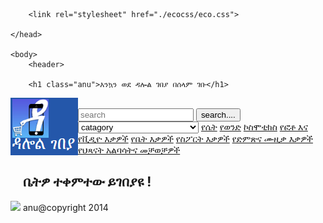 <html>
    <head>
        <title>
ecommerce web
        </title>
        
        <link rel="stylesheet" href="./ecocss/eco.css">
        
    </head>
    
    <body>
        <header>
        
        <h1 class="anu">እንኳን ወደ ዳሎል ገበያ በሰላም ገቡ</h1>
<section id="newsletter">
<div class="container">
    <form>
        <img  style="width: 100;float: left;"src="logo.png">
        &nbsp; &nbsp; &nbsp; &nbsp; &nbsp; &nbsp; &nbsp; &nbsp; &nbsp; &nbsp; &nbsp; &nbsp; &nbsp; &nbsp;  &nbsp; &nbsp; &nbsp; &nbsp; &nbsp; &nbsp; &nbsp;&nbsp; &nbsp; &nbsp;&nbsp; &nbsp; &nbsp;&nbsp; &nbsp; &nbsp;&nbsp; &nbsp; &nbsp;&nbsp; &nbsp; &nbsp;&nbsp; &nbsp; &nbsp;&nbsp; &nbsp; &nbsp;&nbsp; &nbsp; &nbsp;&nbsp; &nbsp; &nbsp;&nbsp; &nbsp; &nbsp;&nbsp; &nbsp; &nbsp;
        <input type="email" placeholder="search">
        <button type="submit" class="button_1">search....</button>
    </form>
</div>    
</section>
        <nav class=" navbar navbar-expand-lg navbar-light bg-white py-3 fixed-top">
            <select name="orderby" class="orderby" aria-label="Shop order">
                <option value="popularity"  selected='selected'>catagory</option>
                <option value="girl" >የሴት</option>
                <option value="date" >የወንድ</option>
                <option value="price" >ኮስሞቲክስ</option>
                <option value="price-desc" >የፎቶ እና የቪዲዮ እቃዎች</option>
                <option value="rating" >የቤት እቃዎች</option>
                <option value="date" >የስፖርት እቃዎች</option>
                <option value="price" >የድምጽና ሙዚቃ እቃዎች/option>
                <option value="price-desc" >የህጻናት አልባሳትና መቻወቻዎች</option>
        </select>
<a class="anan" href="shop.html">የሴት</a>
<a class="anan" href="boy">የወንድ</a>
<a class="anan"href="cosmotics">ኮስሞቲክስ</a>
<a class="anan"href="photography">የፎቶ እና የቪዲዮ እቃዎች</a>
<a class="anan"href="house material">የቤት እቃዎች</a>
<a class="anan"href="sport">የስፖርት እቃዎች</a>
<a class="anan"href="music">የድምጽና ሙዚቃ እቃዎች</a>
<a class="anan"href="kids">የህጻናት አልባሳትና መቻወቻዎች</a>
</nav>
</header>
<h2>&nbsp;&nbsp;&nbsp;&nbsp;ቤትዎ  ተቀምተው  ይገበያዩ ! </h2>
<img src="home.png">

<fotter id="fotter">
   anu@copyright 2014
</fotter>
    </body>
</html>
